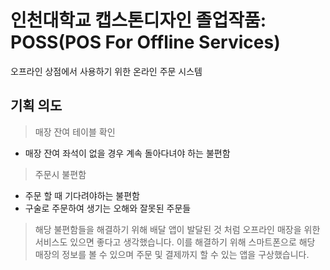 # 인천대학교 캡스톤디자인 졸업작품: POSS(POS For Offline Services)
오프라인 상점에서 사용하기 위한 온라인 주문 시스템

## 기획 의도
> 매장 잔여 테이블 확인
  * 매장 잔여 좌석이 없을 경우 계속 돌아다녀야 하는 불편함
> 주문시 불편함
  * 주문 할 때 기다려야하는 불편함
  * 구술로 주문하여 생기는 오해와 잘못된 주문들
> 해당 불편함들을 해결하기 위해 배달 앱이 발달된 것 처럼 오프라인 매장을 위한 서비스도 있으면 좋다고 생각했습니다.
> 이를 해결하기 위해 스마트폰으로 해당 매장의 정보를 볼 수 있으며 주문 및 결제까지 할 수 있는 앱을 구상했습니다.
